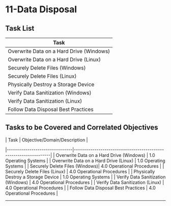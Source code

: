 # 11-Data Disposal

## Task List


| Task                           |
|--------------------------------|
| Overwrite Data on a Hard Drive (Windows) |
| Overwrite Data on a Hard Drive (Linux) |
| Securely Delete Files (Windows)|
| Securely Delete Files (Linux)  |
| Physically Destroy a Storage Device |
| Verify Data Sanitization (Windows) |
| Verify Data Sanitization (Linux) |
| Follow Data Disposal Best Practices |

## Tasks to be Covered and Correlated Objectives


| Task                           | Objective/Domain/Description                                      |

|--------------------------------|------------------------------------------------------------------|
| Overwrite Data on a Hard Drive (Windows) | 1.0 Operating Systems                                   |
| Overwrite Data on a Hard Drive (Linux) | 1.0 Operating Systems                                     |
| Securely Delete Files (Windows)| 4.0 Operational Procedures                                       |
| Securely Delete Files (Linux)  | 4.0 Operational Procedures                                       |
| Physically Destroy a Storage Device | 1.0 Operating Systems                                      |
| Verify Data Sanitization (Windows) | 4.0 Operational Procedures                                   |
| Verify Data Sanitization (Linux) | 4.0 Operational Procedures                                     |
| Follow Data Disposal Best Practices | 4.0 Operational Procedures                                  |

---



